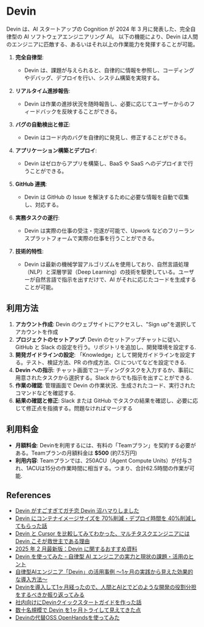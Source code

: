 # Devin

Devin は、AI スタートアップの Cognition が 2024 年 3 月に発表した、完全自律型の AI ソフトウェアエンジニアリング AI。
以下の機能により、Devin は人間のエンジニアに匹敵する、あるいはそれ以上の作業能力を発揮することが可能。

1. **完全自律型**:

   - Devin は、課題が与えられると、自律的に情報を参照し、コーディングやデバッグ、デプロイを行い、システム構築を実現する。

2. **リアルタイム進捗報告**:

   - Devin は作業の進捗状況を随時報告し、必要に応じてユーザーからのフィードバックを反映することができる。

3. **バグの自動検出と修正**:

   - Devin はコード内のバグを自律的に発見し、修正することができる。

4. **アプリケーション構築とデプロイ**:

   - Devin はゼロからアプリを構築し、BaaS や SaaS へのデプロイまで行うことができる。

5. **GitHub 連携**:

   - Devin は GitHub の Issue を解決するために必要な情報を自動で収集し、対応する。

6. **実務タスクの遂行**:

   - Devin は実際の仕事の受注・完遂が可能で、Upwork などのフリーランスプラットフォームで実際の仕事を行うことができる。

7. **技術的特性**:
   - Devin は最新の機械学習アルゴリズムを使用しており、自然言語処理（NLP）と深層学習（Deep Learning）の技術を駆使している。ユーザーが自然言語で指示を出すだけで、AI がそれに応じたコードを生成することが可能。

## 利用方法

1. **アカウント作成**:
   Devin のウェブサイトにアクセスし、"Sign up"を選択してアカウントを作成
2. **プロジェクトのセットアップ**:
   Devin のセットアップチャットに従い、GitHub と Slack の設定を行う。リポジトリを追加し、開発環境を設定する.
3. **開発ガイドラインの設定**:
  「Knowledge」として開発ガイドラインを設定する。テスト、検証方法、PR の作成方法、CI についてなどを設定できる.
4. **Devin への指示**:
   チャット画面でコーディングタスクを入力するか、事前に用意されたタスクから選択する。Slack からでも指示を出すことができる.
5. **作業の確認**:
   管理画面で Devin の作業状況、生成されたコード、実行されたコマンドなどを確認する.
6. **結果の確認と修正**:
   Slack または GitHub でタスクの結果を確認し、必要に応じて修正点を指摘する。問題なければマージする

## 利用料金

- **月額料金**: Devinを利用するには、有料の「Teamプラン」を契約する必要がある。Teamプランの月額料金は **$500** (約7.5万円)
- **利用内容**: Teamプランでは、250ACU（Agent Compute Units）が付与され、1ACUは15分の作業時間に相当する。つまり、合計62.5時間の作業が可能.

## References

- [Devin がすごすぎてガチ恋 Devin 沼ハマりしました](https://note.com/kokuyo_engineer/n/n2f4035ec6447)
- [Devin にコンテナイメージサイズを 70%削減・デプロイ時間を 40%削減してもらった話](https://tech.layerx.co.jp/entry/2025/02/06/110027)
- [Devin と Cursor を比較してみてわかった、マルチタスクエンジニアには Devin こそが救世主である理由](https://zenn.dev/ubie_dev/articles/e9682c9c6487c8)
- [2025 年 2 月最新版：Devin に関するおすすめ資料](https://zenn.dev/yukinagae/articles/5f8f1d69116402)
- [Devin を使ってみた - 自律型 AI エンジニアの実力と現状の課題・活用のヒント](https://zenn.dev/cureapp/articles/75b405a89068df)
- [自律型AIエンジニア「Devin」の活用事例 〜1ヶ月の実践から見えた効果的な導入方法〜](https://zenn.dev/smartround_dev/articles/cd6c1e168b4f79)
- [Devinを導入して1ヶ月経ったので、人間とAIとでどのような開発の役割分担をするべきか振り返ってみる](https://blog.generative-agents.co.jp/entry/with-devin)
- [社内向けにDevinクイックスタートガイドを作った話](https://zenn.dev/tacoms/articles/efeb008ce810f3)
- [数十名規模で Devin を1ヶ月トライして見えてきた点](https://zenn.dev/globis/articles/7733191f62d1e7)
- [Devinの代替OSS OpenHandsを使ってみた](https://note.com/ioridev/n/n5525b1cabc5c)
